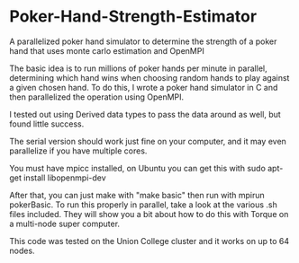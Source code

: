 Poker-Hand-Strength-Estimator
=============================

A parallelized poker hand simulator to determine the strength of a poker hand that uses monte carlo estimation and OpenMPI

The basic idea is to run millions of poker hands per minute in parallel, determining which hand wins when choosing
random hands to play against a given chosen hand. To do this, I wrote a poker hand simulator in C and then parallelized
the operation using OpenMPI.

I tested out using Derived data types to pass the data around as well, but found little success.

The serial version should work just fine on your computer, and it may even parallelize if you have multiple cores.

You must have mpicc installed, on Ubuntu you can get this with 
    sudo apt-get install libopenmpi-dev
    
After that, you can just make with "make basic" then run with mpirun pokerBasic.
To run this properly in parallel, take a look at the various .sh files included. They will show you a bit about how
to do this with Torque on a multi-node super computer.

This code was tested on the Union College cluster and it works on up to 64 nodes.
